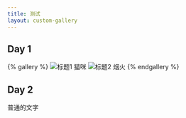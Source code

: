 ```yaml
---
title: 测试
layout: custom-gallery
---
```


## Day 1

{% gallery %}
![标题1 猫咪](https://7.dusays.com/2020/09/30/19953a91ef32d.jpg)
![标题2 烟火](https://ae01.alicdn.com/kf/H8ed9b6cc656d4095a0689ceb8f75e60cd.jpg)
{% endgallery %}

## Day 2

普通的文字
